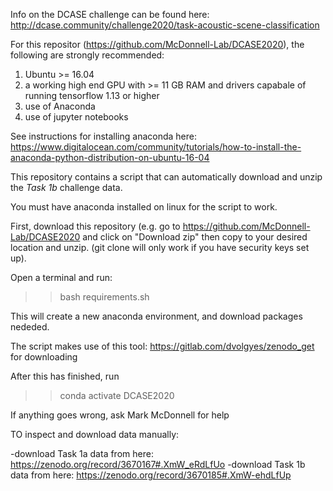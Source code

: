 Info on the DCASE challenge can be found here: http://dcase.community/challenge2020/task-acoustic-scene-classification

For this repositor (https://github.com/McDonnell-Lab/DCASE2020), the following are strongly recommended:

1. Ubuntu >= 16.04 
2. a working high end GPU with >= 11 GB RAM and drivers capabale of running tensorflow 1.13 or higher 
3. use of Anaconda 
4. use of jupyter notebooks

See instructions for installing anaconda here: https://www.digitalocean.com/community/tutorials/how-to-install-the-anaconda-python-distribution-on-ubuntu-16-04


This repository contains a script that can automatically download and unzip the *Task 1b* challenge data.

You must have anaconda installed on linux for the script to work.

First, download this repository (e.g. go to https://github.com/McDonnell-Lab/DCASE2020 and click on "Download zip"  then copy to your desired location and unzip. (git clone will only work if you have security keys set up).

Open a terminal and run:

>> bash requirements.sh

This will create a new anaconda environment, and download packages nededed.

The script makes use of this tool: https://gitlab.com/dvolgyes/zenodo_get for  downloading  

After this has finished, run

>> conda activate DCASE2020

If anything goes wrong, ask Mark McDonnell for help

TO inspect and download data manually:

-download Task 1a data from here: https://zenodo.org/record/3670167#.XmW_eRdLfUo
-download Task 1b data from here: https://zenodo.org/record/3670185#.XmW-ehdLfUp

